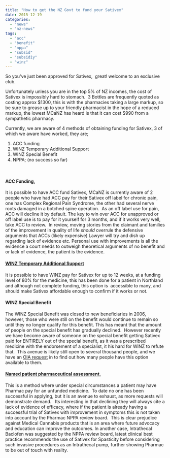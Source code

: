 ```yaml
---
title: "How to get the NZ Govt to fund your Sativex"
date: 2015-12-19
categories: 
  - "news"
  - "nz-news"
tags: 
  - "acc"
  - "benefit"
  - "nppa"
  - "subsid"
  - "subsidiy"
  - "winz"
---
```


So you've just been approved for Sativex,  great! welcome to an exclusive club.

Unfortunately unless you are in the top 5% of NZ incomes, the cost of Sativex is impossibly hard to stomach.  3 Bottles are frequently quoted as costing approx $1300, this is with the pharmacies taking a large markup, so be sure to grease up to your friendly pharmacist in the hope of a reduced markup, the lowest MCaNZ has heard is that it can cost $990 from a sympathetic pharmacy.

Currently, we are aware of 4 methods of obtaining funding for Sativex, 3 of which we aware have worked, they are;

1. ACC funding
2. WINZ Temporary Additional Support
3. WINZ Special Benefit
4. NPPA; (no success so far)

 

#### ACC Funding,

It is possible to have ACC fund Sativex, MCaNZ is currently aware of 2 people who have had ACC pay for their Sativex off label for chronic pain, one has Complex Regional Pain Syndrome, the other had several nerve roots damaged in a botched spine operation.  As an off label use for pain, ACC will decline it by default. The key to win over ACC for unapproved or off label use is to pay for it yourself for 3 months, and if it works very well, take ACC to review.  In review, moving stories from the claimant and families of the improvement in quality of life _should_ overrule the defensive arguments that ACCs (likely expensive) Lawyer will try and dish up regarding lack of evidence etc. Personal use with improvements is all the evidence a court needs to outweigh theoretical arguments of no benefit and or lack of evidence, the patient is the evidence.

#### [WINZ Temporary Additional Support](http://www.workandincome.govt.nz/individuals/a-z-benefits/temporary-additional-support.html)

It is possible to have WINZ pay for Sativex for up to 12 weeks, at a funding level of 80% for the medicine, this has been done for a patient in Northland and although not complete funding, this option is  accessible to many, and should make Sativex affordable enough to confirm if it works or not.

#### WINZ Special Benefit

The WINZ Special Benefit was closed to new beneficiaries in 2006, however, those who were still on the benefit would continue to remain so until they no longer qualify for this benefit. This has meant that the amount of people on the special benefit has gradually declined.  However recently we have become aware of someone on the special benefit getting Sativex paid for ENTIRELY out of the special benefit, as it was a prescribed medicine with the endorsement of a specialist, it his hard for WINZ to refute that.  This avenue is likely still open to several thousand people, and we have an [OIA request](https://www.fyi.org.nz/request/3431-special-benefit-recipient-statistics#incoming-10568) in to find out how many people have this option available to them.

#### [Named patient pharmaceutical assessment.](https://www.pharmac.health.nz/tools-resources/forms/exceptional-circumstances/)

This is a method where under special circumstances a patient may have Pharmac pay for an unfunded medicine.  To date no one has been successful in applying, but it is an avenue to exhaust, as more requests will demonstrate demand.   Its interesting in that declining they will always cite a lack of evidence of efficacy, where if the patient is already having a successful trial of Sativex with improvement in symptoms this is not taken into account by the Pharmac NPPA review board.  This is clear prejudice against Medical Cannabis products that is an area where future advocacy and education can improve the outcomes. In another case, Intrathecal Baclofen was suggested by the NPPA review board, latest clinical best practice recommends the use of Sativex for Spasticity before considering such invasive procedures as an Intrathecal pump, further showing Pharmac to be out of touch with reality.
